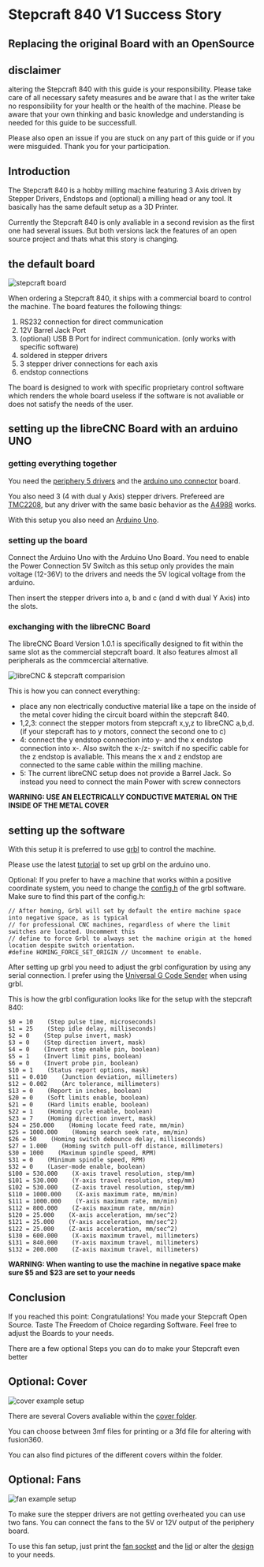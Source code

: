# Stepcraft 840 V1 Success Story
## Replacing the original Board with an OpenSource

## disclaimer
altering the Stepcraft 840 with this guide is your responsibility. Please take care of all necessary safety measures and be aware that I as the writer take no responsibility for your health or the health of the machine. Please be aware that your own thinking and basic knowledge and understanding is needed for this guide to be successfull. 

Please also open an issue if you are stuck on any part of this guide or if you were misguided. Thank you for your participation.

## Introduction

The Stepcraft 840 is a hobby milling machine featuring 3 Axis driven by Stepper Drivers, Endstops and (optional) a milling head or any tool. It basically has the same default setup as a 3D Printer.

Currently the Stepcraft 840 is only avaliable in a second revision as the first one had several issues. 
But both versions lack the features of an open source project and thats what this story is changing.

## the default board

![stepcraft board](./Pictures/stepcraftBoard.jpg)

When ordering a Stepcraft 840, it ships with a commercial board to control the machine. The board features the following things:

1. RS232 connection for direct communication
2. 12V Barrel Jack Port
3. (optional) USB B Port for indirect communication. (only works with specific software)
4. soldered in stepper drivers
5. 3 stepper driver connections for each axis
6. endstop connections

The board is designed to work with specific proprietary control software which renders the whole board useless if the software is not avaliable or does not satisfy the needs of the user.

## setting up the libreCNC Board with an arduino UNO

### getting everything together
You need the [periphery 5 drivers](../../periphery_5_drivers/README.md) and the [arduino uno connector](../../arduino-uno-connector/README.md) board.

You also need 3 (4 with dual y Axis) stepper drivers. Prefereed are [TMC2208](https://github.com/bigtreetech/BIGTREETECH-TMC2208-V3.0), but any driver with the same basic behavior as the [A4988](https://www.pololu.com/product/1182) works.

With this setup you also need an [Arduino Uno](https://store.arduino.cc/products/arduino-uno-rev3).

### setting up the board

Connect the Arduino Uno with the Arduino Uno Board. You need to enable the Power Connection 5V Switch as this setup only provides the main voltage (12-36V) to the drivers and needs the 5V logical voltage from the arduino.

Then insert the stepper drivers into a, b and c (and d with dual Y Axis) into the slots.

### exchanging with the libreCNC Board

The libreCNC Board Version 1.0.1 is specifically designed to fit within the same slot as the commercial stepcraft board.
It also features almost all peripherals as the commcercial alternative. 

![libreCNC & stepcraft comparision](./Pictures/commercialVSlibreCNC.jpeg)

This is how you can connect everything:

* place any non electrically conductive material like a tape on the inside of the metal cover hiding the circuit board within the stepcraft 840.
* 1,2,3: connect the stepper motors from stepcraft x,y,z to libreCNC a,b,d. (if your stepcraft has to y motors, connect the second one to c)
* 4: connect the y endstop connection into y- and the x endstop connection into x-. Also switch the x-/z- switch if no specific cable for the z endstop is avaliable. This means the x and z endstop are connected to the same cable within the milling machine.
* 5: The current libreCNC setup does not provide a Barrel Jack. So instead you need to connect the main Power with screw connectors 

**WARNING: USE AN ELECTRICALLY CONDUCTIVE MATERIAL ON THE INSIDE OF THE METAL COVER**

## setting up the software

With this setup it is preferred to use [grbl](https://github.com/gnea/grbl) to control the machine.

Please use the latest [tutorial](https://github.com/gnea/grbl/wiki/Compiling-Grbl) to set up grbl on the arduino uno.

Optional: 
If you prefer to have a machine that works within a positive coordinate system, you need to change the [config.h](https://github.com/gnea/grbl/blob/master/grbl/config.h) of the grbl software. Make sure to find this part of the config.h:
```
// After homing, Grbl will set by default the entire machine space into negative space, as is typical
// for professional CNC machines, regardless of where the limit switches are located. Uncomment this
// define to force Grbl to always set the machine origin at the homed location despite switch orientation.
#define HOMING_FORCE_SET_ORIGIN // Uncomment to enable.
```

After setting up grbl you need to adjust the grbl configuration by using any serial connection. I prefer using the [Universal G Code Sender](https://github.com/winder/Universal-G-Code-Sender) when using grbl.

This is how the grbl configuration looks like for the setup with the stepcraft 840:
```
$0 = 10    (Step pulse time, microseconds)
$1 = 25    (Step idle delay, milliseconds)
$2 = 0    (Step pulse invert, mask)
$3 = 0    (Step direction invert, mask)
$4 = 0    (Invert step enable pin, boolean)
$5 = 1    (Invert limit pins, boolean)
$6 = 0    (Invert probe pin, boolean)
$10 = 1    (Status report options, mask)
$11 = 0.010    (Junction deviation, millimeters)
$12 = 0.002    (Arc tolerance, millimeters)
$13 = 0    (Report in inches, boolean)
$20 = 0    (Soft limits enable, boolean)
$21 = 0    (Hard limits enable, boolean)
$22 = 1    (Homing cycle enable, boolean)
$23 = 7    (Homing direction invert, mask)
$24 = 250.000    (Homing locate feed rate, mm/min)
$25 = 1000.000    (Homing search seek rate, mm/min)
$26 = 50    (Homing switch debounce delay, milliseconds)
$27 = 1.000    (Homing switch pull-off distance, millimeters)
$30 = 1000    (Maximum spindle speed, RPM)
$31 = 0    (Minimum spindle speed, RPM)
$32 = 0    (Laser-mode enable, boolean)
$100 = 530.000    (X-axis travel resolution, step/mm)
$101 = 530.000    (Y-axis travel resolution, step/mm)
$102 = 530.000    (Z-axis travel resolution, step/mm)
$110 = 1000.000    (X-axis maximum rate, mm/min)
$111 = 1000.000    (Y-axis maximum rate, mm/min)
$112 = 800.000    (Z-axis maximum rate, mm/min)
$120 = 25.000    (X-axis acceleration, mm/sec^2)
$121 = 25.000    (Y-axis acceleration, mm/sec^2)
$122 = 25.000    (Z-axis acceleration, mm/sec^2)
$130 = 600.000    (X-axis maximum travel, millimeters)
$131 = 840.000    (Y-axis maximum travel, millimeters)
$132 = 200.000    (Z-axis maximum travel, millimeters)
```
**WARNING: When wanting to use the machine in negative space make sure $5 and $23 are set to your needs**

## Conclusion

If you reached this point: Congratulations! You made your Stepcraft Open Source. Taste The Freedom of Choice regarding Software. Feel free to adjust the Boards to your needs.

There are a few optional Steps you can do to make your Stepcraft even better

## Optional: Cover

![cover example setup](./Pictures/cover.jpeg)

There are several Covers avaliable within the [cover folder](./Covers/).

You can choose between 3mf files for printing or a 3fd file for altering with fusion360.

You can also find pictures of the different covers within the folder.

## Optional: Fans

![fan example setup](./Pictures/fans.jpeg)

To make sure the stepper drivers are not getting overheated you can use two fans. You can connect the fans to the 5V or 12V output of the periphery board.

To use this fan setup, just print the [fan socket](fanSocket.3mf) and the [lid](fanSocketLid.3mf) or alter the [design](fanSocket.f3d) to your needs.
